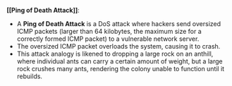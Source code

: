 **[[Ping of Death Attack]]**:
- A **Ping of Death Attack** is a DoS attack where hackers send oversized ICMP packets (larger than 64 kilobytes, the maximum size for a correctly formed ICMP packet) to a vulnerable network server.
- The oversized ICMP packet overloads the system, causing it to crash.
- This attack analogy is likened to dropping a large rock on an anthill, where individual ants can carry a certain amount of weight, but a large rock crushes many ants, rendering the colony unable to function until it rebuilds.